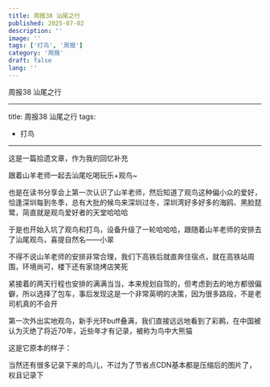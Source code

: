 ```yaml
---
title: 周报38 汕尾之行
published: 2025-07-02
description: ''
image: ''
tags: ['打鸟', '周报']
category: '周报'
draft: false
lang: ''
---
```

 周报38 汕尾之行

---
title: 周报38 汕尾之行
tags:
- 打鸟
---


<!-- ![11211](./attachments/QmNUY2m12E9HLaDppvRHfv4giSPRaQGXpJfLcB4Zq1THed.png) -->




这是一篇拾遗文章，作为我的回忆补充

跟着山羊老师一起去汕尾吃喝玩乐+观鸟~

也是在读书分享会上第一次认识了山羊老师，然后知道了观鸟这种偏小众的爱好，恰逢深圳每到冬季，总有大批的候鸟来深圳过冬，深圳湾好多好多的海鸥、黑脸琵鹭，简直就是观鸟爱好者的天堂哈哈哈

于是也开始入坑了观鸟和打鸟，设备升级了一轮哈哈哈，跟随着山羊老师的安排去了汕尾观鸟，喜提自然名——小翠

不得不说山羊老师的安排非常合理，我们下高铁后就直奔住宿点，就在高铁站周围，环境尚可，楼下还有家烧烤店笑死

紧接着的两天行程也安排的满满当当，本来规划自驾的，但考虑到去的地方都很偏僻，所以选择了包车，事后发现这是一个非常英明的决策，因为很多路段，不是老司机真的不会开

第一次外出实地观鸟，新手光环buff叠满，我们直接远远地看到了彩鹮，在中国被认为灭绝了将近70年，近些年才有记录，被称为鸟中大熊猫

<!-- ![](./attachments/916aa1b841c2d27171b4d8e53896a004.jpg) -->

这是它原本的样子：

<!-- ![](./attachments/0608d297ebdebb96ac3d9ce63fbcfbcb.jpg) -->



当然还有很多记录下来的鸟儿，不过为了节省点CDN基本都是压缩后的图片了，权且记录下

<!-- ![ad364df898b212f35e2787c3500775ca](./attachments/ad364df898b212f35e2787c3500775ca.jpg) -->

<!-- ![9e304cacac6a8b900c4149733fe34289](./attachments/9e304cacac6a8b900c4149733fe34289.jpg) -->

<!-- ![76789a591cf2cdd53c30e2b32b06ac21](./attachments/76789a591cf2cdd53c30e2b32b06ac21.jpg) -->

<!-- ![44d5ac9e25edd2d40c0bac26ef8e9fed](./attachments/44d5ac9e25edd2d40c0bac26ef8e9fed.jpg) -->



<!-- ![88e74d407ae8a627b500cd732541b700](./attachments/88e74d407ae8a627b500cd732541b700.jpg) -->



<!-- ![897c1021f8b2af1289c6b278177115af](./attachments/897c1021f8b2af1289c6b278177115af.jpg) -->

<!-- ![da581a1c4bfa68051a51259e8c03286a](./attachments/da581a1c4bfa68051a51259e8c03286a.jpg) -->

<!-- ![31cd2f3976450640e73d89d28ac962b6](./attachments/31cd2f3976450640e73d89d28ac962b6.jpg) -->



<!-- ![a611f5df06be3026880a2b8df30ae3f7](./attachments/a611f5df06be3026880a2b8df30ae3f7.jpg) -->

<!-- ![c55eae87a6f034347d57073943ec1bdd](./attachments/c55eae87a6f034347d57073943ec1bdd.jpg) -->



<!-- ![62214f1d69f5080f3ce27e9db6f38da7](./attachments/62214f1d69f5080f3ce27e9db6f38da7.jpg) -->

<!-- ![2fe7a0d2a5ae0a897961568adef96e12](./attachments/2fe7a0d2a5ae0a897961568adef96e12.jpg) -->



<!-- ![b5b8ca0f6583a8d712658712386fb537](./attachments/b5b8ca0f6583a8d712658712386fb537.jpg) -->

<!-- ![82b5a6dfff1504bf3149c0850f7ee0ef](./attachments/82b5a6dfff1504bf3149c0850f7ee0ef.jpg) -->



<!-- ![32461156bffc0b43f087ce7877e9933a](./attachments/32461156bffc0b43f087ce7877e9933a.jpg) -->

<!-- ![86fc16f65403ce62a99550ccaaff1feb](./attachments/86fc16f65403ce62a99550ccaaff1feb.jpg) -->


[]()